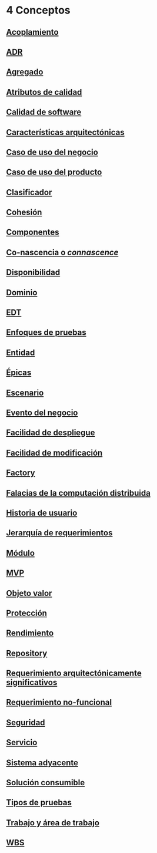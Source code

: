 # 4 Conceptos

## [Acoplamiento](./4_Acoplamiento.md)

## [ADR](./4_ADR.md)

## [Agregado](./4_Agregado.md)

## [Atributos de calidad](./4_Atributos_de_calidad.md)

## [Calidad de software](./4_Calidad_de_software.md)

## [Características arquitectónicas](./4_Caracteristicas_arquitectonicas.md)

## [Caso de uso del negocio](./4_Caso_de_uso_del_negocio.md)

## [Caso de uso del producto](./4_Caso_de_uso_del_producto.md)

## [Clasificador](./4_Clasificador.md)

## [Cohesión](./4_Cohesion.md)

## [Componentes](./4_Componente.md)

## [Co-nascencia o *connascence*](./4_Connascence.md)

## [Disponibilidad](./4_Disponibilidad.md)

## [Dominio](./4_Dominio.md)

## [EDT](./4_EDT.md)

## [Enfoques de pruebas](./4_Enfoques_de_pruebas.md)

## [Entidad](./4_Entidad.md)

## [Épicas](./4_Epica.md)

## [Escenario](./4_Escenario.md)

## [Evento del negocio](./4_Evento_del_negocio.md)

## [Facilidad de despliegue](./4_Facilidad_de_despliegue.md)

## [Facilidad de modificación](./4_Facilidad_de_modificacion.md)

## [Factory](./4_Factory.md)

## [Falacias de la computación distribuida](./4_Falacias_computacion_distribuida.md)

## [Historia de usuario](./4_Historia_de_usuario.md)

## [Jerarquía de requerimientos](./4_Jerarquia_de_requerimientos.md)

## [Módulo](./4_Modulo.md)

## [MVP](./4_MVP.md)

## [Objeto valor](./4_Objeto_Valor.md)

## [Protección](./4_Proteccion.md)

## [Rendimiento](./4_Rendimiento.md)

## [Repository](./4_Repository.md)

## [Requerimiento arquitectónicamente significativos](./4_Requerimiento_arquitectonicamente_significativo.md)

## [Requerimiento no-funcional](./4_Requerimiento_no_funcional.md)

## [Seguridad](./4_Seguridad.md)

## [Servicio](./4_Servicio.md)

## [Sistema adyacente](./4_Sistema_adyacente.md)

## [Solución consumible](./4_Solucion_consumible.md)

## [Tipos de pruebas](./4_Tipos_de_pruebas.md)

## [Trabajo y área de trabajo](./4_Trabajo_y_area_de_trabajo.md)

## [WBS](./4_WBS.md)

